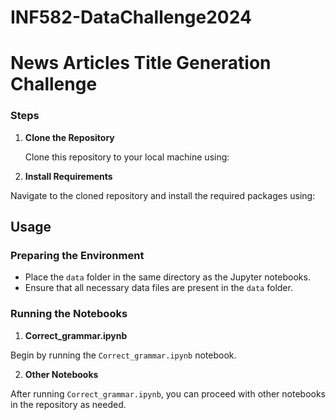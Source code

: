 # INF582-DataChallenge2024

# News Articles Title Generation Challenge

### Steps

1. **Clone the Repository**

   Clone this repository to your local machine using:

2. **Install Requirements**

Navigate to the cloned repository and install the required packages using:

## Usage

### Preparing the Environment

- Place the `data` folder in the same directory as the Jupyter notebooks.
- Ensure that all necessary data files are present in the `data` folder.

### Running the Notebooks

1. **Correct_grammar.ipynb**

Begin by running the `Correct_grammar.ipynb` notebook.

2. **Other Notebooks**

After running `Correct_grammar.ipynb`, you can proceed with other notebooks in the repository as needed.
